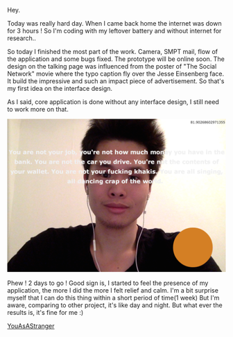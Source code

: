 Hey.

Today was really hard day. When I came back home the internet was down for 3 hours ! So I'm coding with my leftover battery and without internet for research..

So today I finished the most part of the work. Camera, SMPT mail, flow of the application and some bugs fixed. The prototype will be online soon. The design on the talking page was influenced from the poster of "The Social Network" movie where the typo caption fly over the Jesse Einsenberg face. It build the impressive and such an impact piece of advertisement. So that's my first idea on the interface design. 

As I said, core application is done without any interface design, I still need to work more on that. 

![prototype#2](../project_images/prototype2.png?raw=true "Prototype")

Phew ! 2 days to go ! Good sign is, I started to feel the presence of my application, the more I did the more I felt relief and calm. I'm a bit surprise myself that I can do this thing within a short period of time(1 week) But I'm aware, comparing to other project, it's like day and night. But what ever the results is, it's fine for me :)

[YouAsAStranger](https://github.com/pungme/codeart)
